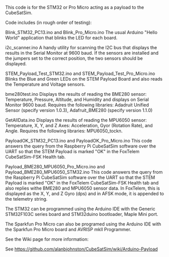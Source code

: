 This code is for the STM32 or Pro Micro acting as a payload to the CubeSatSim.

Code includes (in rough order of testing):

Blink_STM32_PC13.ino and Blink_Pro_Micro.ino  The usual Arduino "Hello World" application that blinks the LED for each board.

i2c_scanner.ino  A handy utility for scanning the I2C bus that displays the results in the Serial Monitor at 9600 baud.  If the sensors are installed and the jumpers set to the correct position, the two sensors should be displayed.

STEM_Payload_Test_STM32.ino and STEM_Payload_Test_Pro_Micro.ino Blinks the Blue and Green LEDs on the STEM Payload Board and also reads the Temperature and Voltage sensors.

bme280test.ino Displays the results of reading the BME280 sensor: Temperature, Pressure, Altitude, and Humidity and displays on Serial Monitor 9600 baud.  Requires the following libraries: Adadruit Unified Sensor (specify version 1.0.3), Adafruit_BME280 (specify version 1.1.0)

GetAllData.ino Displays the results of reading the MPU6050 sensor: Temperature, X, Y, and Z Axes: Acceleration, Gyor (Rotation Rate), and Angle.  Requires the following libraries: MPU6050_tockn.

PayloadOK_STM32_PC13.ino and PayloadOK_Pro_Micro.ino  This code answers the query from the Raspberry Pi CubeSatSim software over the UART so that the STEM Payload is marked "OK" in the FoxTelem CubeSatSim-FSK Health tab. 

Payload_BME280_MPU6050_Pro_Micro.ino and Payload_BME280_MPU6050_STM32.ino  This code answers the query from the Raspberry Pi CubeSatSim software over the UART so that the STEM Payload is marked "OK" in the FoxTelem CubeSatSim-FSK Health tab and also replies withe BME280 and MPU6050 sensor data.  In FoxTelem, this is displayed as the X, Y, and Z Gyro (dps) and in AFSK mode, it is appended to the telemetry string.

The STM32 can be programmed using the Arduino IDE with the Generic STM32F103C series board and STM32duino bootloader, Maple Mini port.

The Sparkfun Pro Micro can also be programed using the Arduino IDE with the Sparkfun Pro Micro board and AVRISP mkII Programmer.

See the Wiki page for more information:

See https://github.com/alanbjohnston/CubeSatSim/wiki/Arduino-Payload 



